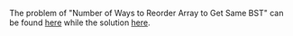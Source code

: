 The problem of "Number of Ways to Reorder Array to Get Same BST" can be found [here](https://leetcode.com/problems/number-of-ways-to-reorder-array-to-get-same-bst/) while the solution [here](https://github.com/aurimas13/Solutions-To-Problems/blob/main/LeetCode/Java%20Solutions/Number%20of%20Ways%20to%20Reorder%20Array%20to%20Get%20Same%20BST/number.java).